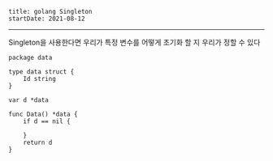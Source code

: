 ```
title: golang Singleton
startDate: 2021-08-12
```
---


Singleton을 사용한다면 우리가 특정 변수를 어떻게 초기화 할 지 우리가 정할 수 있다

```
package data

type data struct {
	Id string
}

var d *data

func Data() *data {
	if d == nil {

	}
	return d
}
```